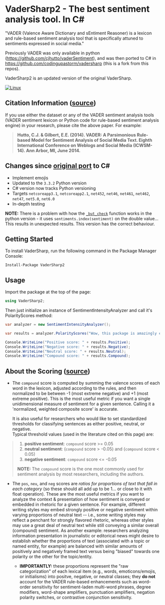 # VaderSharp2 - The best sentiment analysis tool. In C#
"VADER (Valence Aware Dictionary and sEntiment Reasoner) is a lexicon and rule-based sentiment analysis tool that is specifically attuned to sentiments expressed in social media."

Previously VADER was only available in python (https://github.com/cjhutto/vaderSentiment), and was then ported to C# in https://github.com/codingupastorm/vadersharp (this is a fork from this repos).

VaderSharp2 is an updated version of the original VaderSharp.

[![Linux](https://github.com/BobLd/vadersharp/actions/workflows/dotnet-linux.yml/badge.svg)](https://github.com/BobLd/vadersharp/actions/workflows/dotnet-linux.yml)

## Citation Information ([source](https://github.com/cjhutto/vaderSentiment#citation-information))
If you use either the dataset or any of the VADER sentiment analysis tools (VADER sentiment lexicon or Python code for rule-based sentiment analysis engine) in your research, please cite the above paper. For example:  

>  **Hutto, C.J. & Gilbert, E.E. (2014). VADER: A Parsimonious Rule-based Model for Sentiment Analysis of Social Media Text. Eighth International Conference on Weblogs and Social Media (ICWSM-14). Ann Arbor, MI, June 2014.** 

## Changes since [original port](https://github.com/cjhutto/vaderSentiment) to C#
- Implement emojis
- Updated to the `3.3.2` Python version
- C# version now tracks Python versioning
- Targets `netcoreapp3.1`, `netcoreapp2.1`, `net452`, `net46`, `net461`, `net462`, `net47`, `net5.0`, `net6.0`
- In-depth testing

**NOTE:** There is a problem with how the [`_but_check`](https://github.com/cjhutto/vaderSentiment/blob/d8da3e21374a57201b557a4c91ac4dc411a08fed/vaderSentiment/vaderSentiment.py#L333-L346) function works in the python version - it uses `sentiments.index(sentiment)` on the double value... This results in unexpected results. This version has the correct behaviour.

## Getting Started
To install VaderSharp, run the following command in the Package Manager Console:

```
Install-Package VaderSharp2
```

## Usage
Import the package at the top of the page:
```csharp
using VaderSharp2;
```

Then just initialize an instance of SentimentIntensityAnalyzer and call it's PolarityScores method:
```csharp
var analyzer = new SentimentIntensityAnalyzer();

var results = analyzer.PolarityScores("Wow, this package is amazingly easy to use");

Console.WriteLine("Positive score: " + results.Positive);
Console.WriteLine("Negative score: " + results.Negative);
Console.WriteLine("Neutral score: " + results.Neutral);
Console.WriteLine("Compound score: " + results.Compound);
```

## About the Scoring ([source](https://github.com/cjhutto/vaderSentiment#about-the-scoring))
* The ``compound`` score is computed by summing the valence scores of each word in the lexicon, adjusted according to the rules, and then normalized to be between -1 (most extreme negative) and +1 (most extreme positive). This is the most useful metric if you want a single unidimensional measure of sentiment for a given sentence. Calling it a 'normalized, weighted composite score' is accurate. 
 
  It is also useful for researchers who would like to set standardized thresholds for classifying sentences as either positive, neutral, or negative.  
  Typical threshold values (used in the literature cited on this page) are:

> 1. **positive sentiment**: ``compound`` score >=  0.05
> 2. **neutral  sentiment**: (``compound`` score > -0.05) and (``compound`` score < 0.05)
> 3. **negative sentiment**: ``compound`` score <= -0.05
>
> **NOTE:** The ``compound`` score is the one most commonly used for sentiment analysis by most researchers, including the authors.

* The ``pos``, ``neu``, and ``neg`` scores are *ratios for proportions of text that fall in each category* (so these should all add up to be 1... or close to it with float operation).  These are the most useful metrics if you want to analyze the context & presentation of how sentiment is conveyed or embedded in rhetoric for a given sentence. For example, different writing styles may embed strongly positive or negative sentiment within varying proportions of neutral text -- i.e., some writing styles may reflect a penchant for strongly flavored rhetoric, whereas other styles may use a great deal of neutral text while still conveying a similar overall (compound) sentiment. As another example: researchers analyzing information presentation in journalistic or editorical news might desire to establish whether the proportions of text (associated with a topic or named entity, for example) are balanced with similar amounts of positively and negatively framed text versus being "biased" towards one polarity or the other for the topic/entity.

  * **IMPORTANTLY:** these proportions represent the "raw categorization" of each lexical item (e.g., words, emoticons/emojis, or initialisms) into positve, negative, or neutral classes; they **do not** account for the VADER rule-based enhancements such as word-order sensitivity for sentiment-laden multi-word phrases, degree modifiers, word-shape amplifiers, punctuation amplifiers, negation polarity switches, or contrastive conjunction sensitivity.
